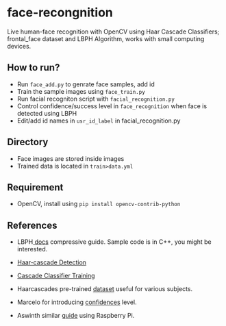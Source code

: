 # face-recongnition
Live human-face recognition with OpenCV using Haar Cascade Classifiers; frontal_face dataset and LBPH Algorithm, works with small computing devices.

## How to run?
- Run ```face_add.py``` to genrate face samples, add id
- Train the sample images using ```face_train.py```
- Run facial recogniton script with ```facial_recognition.py```
- Control confidence/success level in ```face_recognition``` when face is detected using LBPH
- Edit/add id names in ```usr_id_label``` in facial_recognition.py

## Directory
- Face images are stored inside images
- Trained data is located in ```train>data.yml```

## Requirement
 - OpenCV, install using ```pip install opencv-contrib-python```

## References
- LBPH<a href="https://docs.opencv.org/2.4/modules/contrib/doc/facerec/facerec_tutorial.html#local-binary-patterns-histograms"> docs</a></a> compressive guide. Sample code is in C++, you might be interested.

- <a href="https://docs.opencv.org/3.3.0/d7/d8b/tutorial_py_face_detection.html">Haar-cascade Detection</a>

- <a href="https://docs.opencv.org/3.3.0/dc/d88/tutorial_traincascade.html">Cascade Classifier Training</a>

- Haarcascades pre-trained <a href="https://github.com/opencv/opencv/tree/master/data/haarcascades">dataset</a> useful for various subjects.

- Marcelo for introducing <a href="https://github.com/Mjrovai/OpenCV-Face-Recognition/blob/master/FacialRecognition/03_face_recognition.py"> confidences</a> level.

- Aswinth similar <a href="https://circuitdigest.com/microcontroller-projects/raspberry-pi-and-opencv-based-face-recognition-system">  guide</a> using Raspberry Pi.
